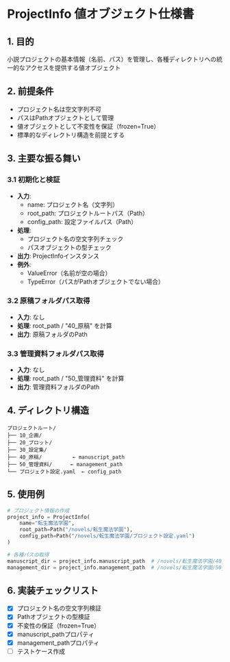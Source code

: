 # ProjectInfo 値オブジェクト仕様書

## 1. 目的
小説プロジェクトの基本情報（名前、パス）を管理し、各種ディレクトリへの統一的なアクセスを提供する値オブジェクト

## 2. 前提条件
- プロジェクト名は空文字列不可
- パスはPathオブジェクトとして管理
- 値オブジェクトとして不変性を保証（frozen=True）
- 標準的なディレクトリ構造を前提とする

## 3. 主要な振る舞い

### 3.1 初期化と検証
- **入力**:
  - name: プロジェクト名（文字列）
  - root_path: プロジェクトルートパス（Path）
  - config_path: 設定ファイルパス（Path）
- **処理**:
  - プロジェクト名の空文字列チェック
  - パスオブジェクトの型チェック
- **出力**: ProjectInfoインスタンス
- **例外**:
  - ValueError（名前が空の場合）
  - TypeError（パスがPathオブジェクトでない場合）

### 3.2 原稿フォルダパス取得
- **入力**: なし
- **処理**: root_path / "40_原稿" を計算
- **出力**: 原稿フォルダのPath

### 3.3 管理資料フォルダパス取得
- **入力**: なし
- **処理**: root_path / "50_管理資料" を計算
- **出力**: 管理資料フォルダのPath

## 4. ディレクトリ構造
```
プロジェクトルート/
├── 10_企画/
├── 20_プロット/
├── 30_設定集/
├── 40_原稿/          ← manuscript_path
├── 50_管理資料/      ← management_path
└── プロジェクト設定.yaml  ← config_path
```

## 5. 使用例
```python
# プロジェクト情報の作成
project_info = ProjectInfo(
    name="転生魔法学園",
    root_path=Path("/novels/転生魔法学園"),
    config_path=Path("/novels/転生魔法学園/プロジェクト設定.yaml")
)

# 各種パスの取得
manuscript_dir = project_info.manuscript_path  # /novels/転生魔法学園/40_原稿
management_dir = project_info.management_path  # /novels/転生魔法学園/50_管理資料
```

## 6. 実装チェックリスト
- [x] プロジェクト名の空文字列検証
- [x] Pathオブジェクトの型検証
- [x] 不変性の保証（frozen=True）
- [x] manuscript_pathプロパティ
- [x] management_pathプロパティ
- [ ] テストケース作成
